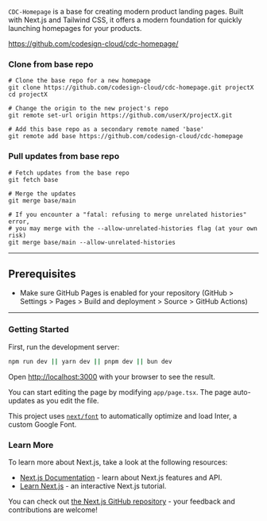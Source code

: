 
`CDC-Homepage` is a base for creating modern product landing pages. Built with Next.js and Tailwind CSS, it offers a modern foundation for quickly launching homepages for your products.

https://github.com/codesign-cloud/cdc-homepage/

### Clone from base repo

``````
# Clone the base repo for a new homepage
git clone https://github.com/codesign-cloud/cdc-homepage.git projectX
cd projectX
``````

``````
# Change the origin to the new project's repo
git remote set-url origin https://github.com/userX/projectX.git
``````

``````
# Add this base repo as a secondary remote named 'base'
git remote add base https://github.com/codesign-cloud/cdc-homepage
``````

### Pull updates from base repo
`````
# Fetch updates from the base repo
git fetch base
`````

`````
# Merge the updates
git merge base/main

# If you encounter a "fatal: refusing to merge unrelated histories" error, 
# you may merge with the --allow-unrelated-histories flag (at your own risk)
git merge base/main --allow-unrelated-histories
`````

------------------------------------

## Prerequisites
- Make sure GitHub Pages is enabled for your repository (GitHub > Settings > Pages > Build and deployment > Source > GitHub Actions)

------------------------------------ 

### Getting Started

First, run the development server:

```bash
npm run dev || yarn dev || pnpm dev || bun dev
```

Open [http://localhost:3000](http://localhost:3000) with your browser to see the result.

You can start editing the page by modifying `app/page.tsx`. The page auto-updates as you edit the file.

This project uses [`next/font`](https://nextjs.org/docs/basic-features/font-optimization) to automatically optimize and load Inter, a custom Google Font.

### Learn More

To learn more about Next.js, take a look at the following resources:

- [Next.js Documentation](https://nextjs.org/docs) - learn about Next.js features and API.
- [Learn Next.js](https://nextjs.org/learn) - an interactive Next.js tutorial.

You can check out [the Next.js GitHub repository](https://github.com/vercel/next.js/) - your feedback and contributions are welcome!
